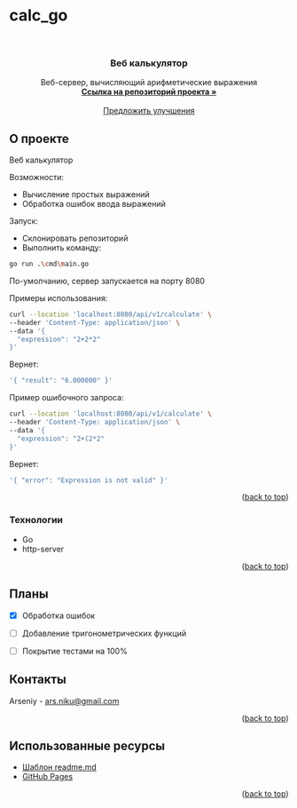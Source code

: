 # calc_go

<a name="readme-top"></a>

<!-- PROJECT LOGO -->
<br />
<div align="center">
  <a href="https://github.com/Gromov2009/calc_go">
    
  </a>

  <h3 align="center">Веб калькулятор</h3>

  <p align="center">
    Веб-сервер, вычисляющий арифметические выражения
    <br />
    <a href="https://github.com/Gromov2009/calc_go"><strong>Ссылка на репозиторий проекта »</strong></a>
    <br />
    <br />
    <a href="https://github.com/Gromov2009/calc_go">Предложить улучшения</a>
  </p>
</div>

<!-- ABOUT THE PROJECT -->
## О проекте

Веб калькулятор

Возможности:
* Вычисление простых выражений
* Обработка ошибок ввода выражений

Запуск:
* Склонировать репозиторий
* Выполнить команду:
```bash
go run .\cmd\main.go
```

По-умолчанию, сервер запускается на порту 8080

Примеры использования:
```bash
curl --location 'localhost:8080/api/v1/calculate' \
--header 'Content-Type: application/json' \
--data '{
  "expression": "2+2*2"
}'
```
Вернет:
```bash
'{ "result": "6.000000" }'
```

Пример ошибочного запроса:
```bash
curl --location 'localhost:8080/api/v1/calculate' \
--header 'Content-Type: application/json' \
--data '{
  "expression": "2+(2*2"
}'
```
Вернет:
```bash
'{ "error": "Expression is not valid" }'
```

<p align="right">(<a href="#readme-top">back to top</a>)</p>

### Технологии

* Go
* http-server

<p align="right">(<a href="#readme-top">back to top</a>)</p>


<!-- ROADMAP -->
## Планы

- [x] Обработка ошибок
- [ ] Добавление тригонометрических функций
- [ ] Покрытие тестами на 100%


<!-- CONTACT -->
## Контакты

Arseniy - ars.niku@gmail.com

<p align="right">(<a href="#readme-top">back to top</a>)</p>

<!-- ACKNOWLEDGMENTS -->
## Использованные ресурсы

* [Шаблон readme.md](https://raw.githubusercontent.com/othneildrew/Best-README-Template)
* [GitHub Pages](https://pages.github.com)

<p align="right">(<a href="#readme-top">back to top</a>)</p>
